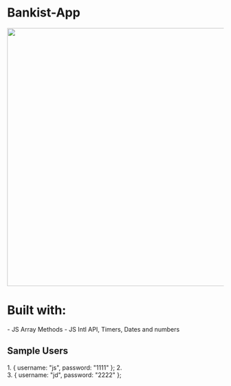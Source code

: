 # Bankist-App
<img src="https://kaarlosasiang.github.io/bankist-app/img/app-preview.png" width="600">
<h1>Built with:</h1>
- JS Array Methods
- JS Intl API, Timers, Dates and numbers

<h2>Sample Users</h2>
1. { username: "js", password: "1111" };
2. <br>
3. { username: "jd", password: "2222" };

